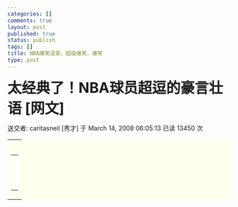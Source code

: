 ```yaml
--- 
categories: []
comments: true
layout: post
published: true
status: publish
tags: []
title: NBA爆笑语录，超级爆笑，爆笑
type: post
---
```

<div id="msgcns!3725CC0EE38B1F6!1989" class="bvMsg">
<font size="6"><b>太经典了！NBA球员超逗的豪言壮语 [网文]</b></font>

送交者: caritasneil [秀才] 于 March 14, 2008 06:05:13 已读 13450  <table align="right" bgcolor="#ffffee" border="0" width="122"><tbody><tr><td>
<table align="right" bgcolor="#ffffff" border="0" width="120"><tbody>
<tr><td><br></td></tr>
<tr><td><br></td></tr>
<tr><td><br></td></tr>
</tbody></table>
</td></tr></tbody></table>
  次

     1."<span style="background-color:rgb(255,255,102);">我们不可阻挡，耶！"</span><font color="#e6e6dd"> <a href="http://www.6park.com">www.6park.com</a></font><span style="background-color:rgb(255,255,102);">    - 勇士菜鸟Marc Jackson一次上篮成功后对着小牛板凳席大喊。当时勇士落后29分</span>。<font color="#e6e6dd"> <a href="http://www.6park.com">www.6park.com</a></font>
    2."嗨，AC,如果上帝真这么好，他怎么就不赐给你他妈的跳投呢？"<font color="#e6e6dd"> <a href="http://www.6park.com">www.6park.com</a></font>    - Barkley对虔诚的基督徒队友A.C. Green说。<font color="#e6e6dd"> <a href="http://www.6park.com">www.6park.com</a></font>
    3."<span style="background-color:rgb(255,255,51);">我最大的成就是和Elgin Baylor联手在麦迪逊花园广场拿下73分。其中Elgin拿到了71</span>。"<font color="#e6e6dd"> <a href="http://www.6park.com">www.6park.com</a></font>    - Hot Rod Hundley<font color="#e6e6dd"> <a href="http://www.6park.com">www.6park.com</a></font>
    4."<span style="background-color:rgb(255,255,51);">裁判说我不能在盖帽后对对方球员摇手指，只能对观众摇。于是我对观众摇了，可是裁判又说我挑衅，因为他们的替补席在观众前面。</span>"<font color="#e6e6dd"> <a href="http://www.6park.com">www.6park.com</a></font>    - Dikembe Mutombo谈摇手指<font color="#e6e6dd"> <a href="http://www.6park.com">www.6park.com</a></font>
    5."我真的记不住去过的那些夜总会的名字了。"<font color="#e6e6dd"> <a href="http://www.6park.com">www.6park.com</a></font>    - 记者问Shaq在希腊访问期间是否去参观了帕特农神庙。<font color="#e6e6dd"> <a href="http://www.6park.com">www.6park.com</a></font>
    6"我姐姐就快要生孩子了，不知道我会成为叔叔还是阿姨。"<font color="#e6e6dd"> <a href="http://www.6park.com">www.6park.com</a></font>    - 北卡州立大学球员Chuck Nevitt对教练解释他为什么在训练中显得心神不定<font color="#e6e6dd"> <a href="http://www.6park.com">www.6park.com</a></font>
    7."<span style="background-color:rgb(255,255,51);">弹点毕加索来听听</span>。"<font color="#e6e6dd"> <a href="http://www.6park.com">www.6park.com</a></font>    - 篮网队球员Chris Morris看上了某酒吧的钢琴师mm，于是他试图显示自己很有艺术细胞。<font color="#e6e6dd"> <a href="http://www.6park.com">www.6park.com</a></font>
    8.我真的很喜欢Rafer Alston。我们关系非常好。我们在一起干过很多有意思的事情，不过细节我不能告诉你们。"<font color="#e6e6dd"> <a href="http://www.6park.com">www.6park.com</a></font>    - Jalen Rose<font color="#e6e6dd"> <a href="http://www.6park.com">www.6park.com</a></font>
    "Jalen到这来的话我会亲他一个。不过不会亲嘴唇的。"<font color="#e6e6dd"> <a href="http://www.6park.com">www.6park.com</a></font>    - Rafer Alston<font color="#e6e6dd"> <a href="http://www.6park.com">www.6park.com</a></font>
    9."<span style="background-color:rgb(255,255,51);">Kobe在下半场接管了比赛，尤其是在第三节和第四节</span>。"<font color="#e6e6dd"> <a href="http://www.6park.com">www.6park.com</a></font>    - 魔术师Johnson在TNT电视台的解说。<font color="#e6e6dd"> <a href="http://www.6park.com">www.6park.com</a></font>
    10"我跟他没什么好说的。我也没给他投票。这只是我们俩都不得不做的一件事。"<font color="#e6e6dd"> <a href="http://www.6park.com">www.6park.com</a></font>    - Rasheed Wallace随活塞队与布什总统会面前<font color="#e6e6dd"> <a href="http://www.6park.com">www.6park.com</a></font>
    11."在场上拿不定主意的时候，就投篮。这就是我的哲学。"<font color="#e6e6dd"> <a href="http://www.6park.com">www.6park.com</a></font>    - Stephon Marbury.独狼见解果然独特<font color="#e6e6dd"> <a href="http://www.6park.com">www.6park.com</a></font>
    12."告诉他，我Shaq不会跟没有大学学位的少年犯说话。告诉他去读个学位，我们就可以交谈了。同时，他得记得叫我Shaq博士，因为我在读我的博士学位了。"<font color="#e6e6dd"> <a href="http://www.6park.com">www.6park.com</a></font>    - Shaq让记者给Andrew Bynum传话<font color="#e6e6dd"> <a href="http://www.6park.com">www.6park.com</a></font>
    13"我真不知道猫王是孟菲斯人。我一直以为他是田纳西州来的。"<font color="#e6e6dd"> <a href="http://www.6park.com">www.6park.com</a></font>    - Drew Gooden。孟菲斯是田纳西州最大的城市。<font color="#e6e6dd"> <a href="http://www.6park.com">www.6park.com</a></font>
    14"<span style="background-color:rgb(255,255,51);">每过一年，当我又换了一个新球队的时候，我都悲伤的意识到，联盟里不知道我没本事打NBA的球队又少了一支</span>。全美国至少有五千个没进NBA的人篮球打得比我好。"<font color="#e6e6dd"> <a href="http://www.6park.com">www.6park.com</a></font>
    - 诚实的龙套Mark Pope<font color="#e6e6dd"> <a href="http://www.6park.com">www.6park.com</a></font>    15"跟其他大部分美国球员或者国际球员也差不多，他基本上能听明白我一半的话。"<font color="#e6e6dd"> <a href="http://www.6park.com">www.6park.com</a></font>
    - 刚接手火箭的Jeff Van Gundy谈姚明<font color="#e6e6dd"> <a href="http://www.6park.com">www.6park.com</a></font>    16"我觉得我把教练惹毛了。"<font color="#e6e6dd"> <a href="http://www.6park.com">www.6park.com</a></font>
    - 某次训练里姚明表现不好，JVG让他以10分制给自己打分，姚明打了4分，JVG大吼道："1分"。<font color="#e6e6dd"> <a href="http://www.6park.com">www.6park.com</a></font>    17 鲍勃怀斯，前快船队的主教练，在一次输给休斯敦火箭队后说道："<span style="background-color:rgb(255,255,51);">除了进攻，防守，篮</span><font color="#e6e6dd"> <a href="http://www.6park.com">www.6park.com</a></font>
<span style="background-color:rgb(255,255,51);">    板，和失误，我们其他都做的不错</span>。"<font color="#e6e6dd"> <a href="http://www.6park.com">www.6park.com</a></font>    18 大妈拉里约翰逊在纽约对夏洛特的赛季揭幕战后说道："我认为这是我们这个赛季打的最好的一场比赛。"<font color="#e6e6dd"> <a href="http://www.6park.com">www.6park.com</a></font>
    19 "<span style="background-color:rgb(255,255,51);">我要让这支球队来一个360度大转弯</span>。"<font color="#e6e6dd"> <a href="http://www.6park.com">www.6park.com</a></font>    --------------杰森基德在转会新泽西篮网队后发出了这样的豪言壮语。<font color="#e6e6dd"> <a href="http://www.6park.com">www.6park.com</a></font>
    20　查尔斯巴克利，对于纽约队用穆罕默德换马里克罗斯的交易这样评价道："以赛亚托马斯（尼克斯队的经理）正在组建一只冠军球队，可惜的是这支球队在圣安东尼奥。"<font color="#e6e6dd"> <a href="http://www.6park.com">www.6park.com</a></font>    ------------------------------------------------------------<font color="#e6e6dd"> <a href="http://www.6park.com">www.6park.com</a></font>
    巴克利的预言第一次如此准确，之后马刺队的确夺得了两次总冠军。以赛亚托马斯—_—<font color="#e6e6dd"> <a href="http://www.6park.com">www.6park.com</a></font>    21."<span style="background-color:rgb(255,255,51);">我是个角色球员，有时候我的角色就是不打比赛</span>。"<font color="#e6e6dd"> <a href="http://www.6park.com">www.6park.com</a></font>
    ——马特·邦纳在马刺和掘金的比赛中始终未能出场，赛后他自我解嘲<font color="#e6e6dd"> <a href="http://www.6park.com">www.6park.com</a></font>    22."我告诉大家，要是我能重新来过，<span style="background-color:rgb(255,255,51);">我想要他的身体，我会留着自己的脸，但我想要他的身体</span>。"<font color="#e6e6dd"> <a href="http://www.6park.com">www.6park.com</a></font>
    ——猛龙队主教练萨姆·米切尔对"魔兽"霍华德的身体"垂涎不已"<font color="#e6e6dd"> <a href="http://www.6park.com">www.6park.com</a></font>    23."他们会表现很好的。他们拥有这么强的一对双人组合，Marbury，Crawford和Houston。"<font color="#e6e6dd"> <a href="http://www.6park.com">www.6park.com</a></font>
    - 算术不太好的甜瓜Anthony谈04-05赛季的尼克斯前景<font color="#e6e6dd"> <a href="http://www.6park.com">www.6park.com</a></font>    24.快船召开新闻发布会，宣布任命 Alvin Gentry 为新任主教练，其间有记者提问道："<span style="background-color:rgb(255,255,51);"> 难道你的朋友没劝你别来快船吗？"</span><font color="#e6e6dd"> <a href="http://www.6park.com">www.6park.com</a></font>
    Gentry 回答说："他们都鼓励我前来任职。"<span style="background-color:rgb(255,255,51);">    记者： "说真的，你到底有没有朋友</span>？<font color="#e6e6dd"> <a href="http://www.6park.com">www.6park.com</a></font>
    25.Mikki Moore 在谈到活塞本赛季的糟糕表现时说："我们必须在整场40分钟内都努力打球。"有人提醒他一场比赛是48分钟，<font color="#e6e6dd"> <a href="http://www.6park.com">www.6park.com</a></font>    他听后说："48？哦对，那就应该是12分钟一节啰 ."<font color="#e6e6dd"> <a href="http://www.6park.com">www.6park.com</a></font>
    26.阿伦佐.莫宁在当选为年度最佳防守球员后说："我要感谢我的队友，他们总是能轻而易举地被对手突破。"<font color="#e6e6dd"> <a href="http://www.6park.com">www.6park.com</a></font>    27.伊塞亚托马斯："我有些坏消息要告诉你。我们把你交易到太阳队去了。"<font color="#e6e6dd"> <a href="http://www.6park.com">www.6park.com</a></font>
    安东尼麦克戴斯："哦，那么坏消息是什么？"<font color="#e6e6dd"> <a href="http://www.6park.com">www.6park.com</a></font>    28.如果你输掉了一场非赢不可的比赛，那么这场比赛就不是非赢不可的。<font color="#e6e6dd"> <a href="http://www.6park.com">www.6park.com</a></font>
    ------丹尼.维兰，纽约尼克斯队的体能训练员，曾经这样说道。<font color="#e6e6dd"> <a href="http://www.6park.com">www.6park.com</a></font>    29.记者："你认为这支球队怎么了？"<font color="#e6e6dd"> <a href="http://www.6park.com">www.6park.com</a></font>
    麦克尔.雷.理查德森："这艘船正在下沉。"（恩，很不错的比喻）<font color="#e6e6dd"> <a href="http://www.6park.com">www.6park.com</a></font>    记者："这艘船能沉多深呢？"<font color="#e6e6dd"> <a href="http://www.6park.com">www.6park.com</a></font>
    麦克尔.雷.理查德森："天空是它的极限。"（高，实在是高）<font color="#e6e6dd"> <a href="http://www.6park.com">www.6park.com</a></font>    30. 快船队主教练麦克.邓力维对旧金山记事报这样说道：<font color="#e6e6dd"> <a href="http://www.6park.com">www.6park.com</a></font>
    "现在基本上是个双赢的情形：如果我们输了，我们在选秀大会上可以得到更好的选秀顺位；如果我们赢了，那我们就赢了。"<font color="#e6e6dd"> <a href="http://www.6park.com">www.6park.com</a></font>    31.　记者向菲尔.杰克逊询问有关夸梅.布朗的问题：<font color="#e6e6dd"> <a href="http://www.6park.com">www.6park.com</a></font>
    "那么，菲尔教练，在季候赛中夸梅布朗将会有怎样的表现？ 他手滑的问题有任何改进么？"（夸梅布朗总是接不住球，投篮也握不住球）<font color="#e6e6dd"> <a href="http://www.6park.com">www.6park.com</a></font>    菲尔杰克逊回答道："我这样跟你说吧，<span style="background-color:rgb(255,255,51);">如果我是你的话，我不会让他抱我的孩子。</span>"<font color="#e6e6dd"> <a href="http://www.6park.com">www.6park.com</a></font>
    32.　"<span style="background-color:rgb(255,0,0);">当我三步上篮杀入禁区然后被吹三秒违例的时候，我就知道我应该退休了</span>。"<font color="#e6e6dd"> <a href="http://www.6park.com">www.6park.com</a></font>    ------约翰.科尔，前NBA球员，教练。<font color="#e6e6dd"> <a href="http://www.6park.com">www.6park.com</a></font>
    （我思考好几天了，他的三步上篮有多么慢呢啊。嘿嘿，原来他是想搞笑。）<font color="#e6e6dd"> <a href="http://www.6park.com">www.6park.com</a></font>    33. 帕克在争取自己的第10个篮板球的同时,队友邓肯也去抢.帕克赛后说:我说让我来,他仍去抢这个篮板.原来他正在努力争取两双,但他却搞砸了我拿三双的计划.<font color="#e6e6dd"> <a href="http://www.6park.com">www.6park.com</a></font>
    34.在获得了最有进步球员奖之后，印第安那步行者队的大前锋，杰梅因.奥尼尔这样说道：<font color="#e6e6dd"> <a href="http://www.6park.com">www.6park.com</a></font>    "这个奖没有任何意义，除非获得这个奖的是印第安那队的总经理多尼.华尔士。"当时步行者战绩糟糕，小奥牢骚不断。<font color="#e6e6dd"> <a href="http://www.6park.com">www.6park.com</a></font>
    （这么有深度的话，小奥要是上了大学该如何呢）<font color="#e6e6dd"> <a href="http://www.6park.com">www.6park.com</a></font>    35"我不能再说了。就这么多了。一个词也不会再说了。想知道关于交易的情况？回去问你妈吧。我的比赛会说明一切，谈话只会被误解。基本上我就是这样一个安静的男人，不喜欢把事情说出来。我不喜欢说话，真的是这样的........"<font color="#e6e6dd"> <a href="http://www.6park.com">www.6park.com</a></font>
    --------埃德加 琼斯 （发誓的同时已经破戒了，<span style="background-color:rgb(255,255,51);">很强很唐僧</span>）<font color="#e6e6dd"> <a href="http://www.6park.com">www.6park.com</a></font>    下面这个我特意列出来向飞人致敬<font color="#e6e6dd"> <a href="http://www.6park.com">www.6park.com</a></font>
    "我们希望乔丹是个7英尺的大个，可惜他不是。已经没有高中锋剩下了（已经被第一，第二位选秀队伍选走）。你还能做什么？ 乔丹将不会令这支球队发生质的改变，我也不会要求他这么做。他是一个很好的攻击手，但不是那种有统治力的攻击手。"<font color="#e6e6dd"> <a href="http://www.6park.com">www.6park.com</a></font>    ------------ 罗德.索恩，当时公牛队的总经理，1984年选修大会上用第三顺位选择了乔丹之后，这样对记者说道（芝加哥论坛报，1984年6月20日）<br><br>-- <br>Sincerely,<br><br>Lin Pengxuan
</div>
